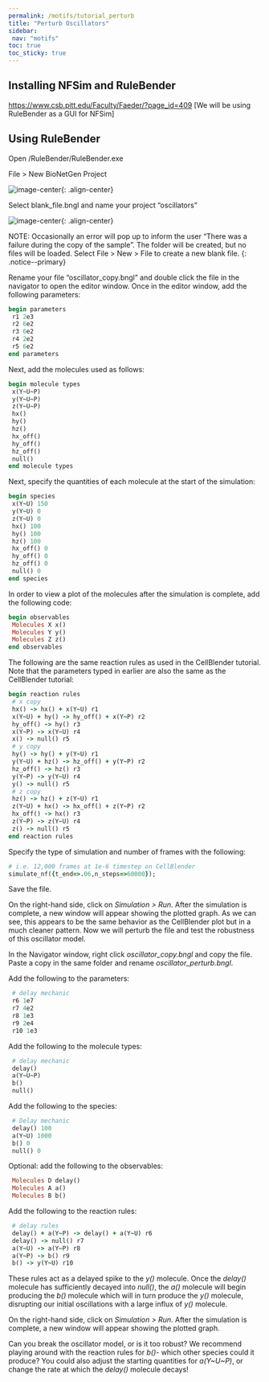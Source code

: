 ```yaml
---
permalink: /motifs/tutorial_perturb
title: "Perturb Oscillators"
sidebar:
 nav: "motifs"
toc: true
toc_sticky: true
---
```


## Installing NFSim and RuleBender

https://www.csb.pitt.edu/Faculty/Faeder/?page_id=409
[We will be using RuleBender as a GUI for NFSim]

## Using RuleBender

Open /RuleBender/RuleBender.exe

File > New BioNetGen Project 

![image-center](../assets/images/nfsim_new_project.png){: .align-center}

Select blank_file.bngl and name your project “oscillators”

![image-center](../assets/images/nfsim_new_file.png){: .align-center}

NOTE: Occasionally an error will pop up to inform the user “There was a failure during the copy of the sample”. The folder will be created, but no files will be loaded. Select File > New > File to create a new blank file.
{: .notice--primary}

Rename your file “oscillator_copy.bngl” and double click the file in the navigator to open the editor window. Once in the editor window, add the following parameters: 

~~~ ruby
begin parameters
 r1 2e3
 r2 6e2
 r3 6e2
 r4 2e2
 r5 6e2
end parameters
~~~

Next, add the molecules used as follows: 

~~~ ruby
begin molecule types
 x(Y~U~P)
 y(Y~U~P)
 z(Y~U~P)
 hx()
 hy()
 hz()
 hx_off()
 hy_off()
 hz_off()
 null()
end molecule types
~~~

Next, specify the quantities of each molecule at the start of the simulation:

~~~ ruby
begin species
 x(Y~U) 150
 y(Y~U) 0
 z(Y~U) 0
 hx() 100
 hy() 100
 hz() 100
 hx_off() 0
 hy_off() 0
 hz_off() 0
 null() 0
end species
~~~

In order to view a plot of the molecules after the simulation is complete, add the following code: 

~~~ ruby
begin observables
 Molecules X x()
 Molecules Y y()
 Molecules Z z()
end observables
~~~

The following are the same reaction rules as used in the CellBlender tutorial. Note that the parameters typed in earlier are also the same as the CellBlender tutorial: 

~~~ ruby
begin reaction rules
 # x copy
 hx() -> hx() + x(Y~U) r1
 x(Y~U) + hy() -> hy_off() + x(Y~P) r2
 hy_off() -> hy() r3
 x(Y~P) -> x(Y~U) r4
 x() -> null() r5
 # y copy
 hy() -> hy() + y(Y~U) r1
 y(Y~U) + hz() -> hz_off() + y(Y~P) r2
 hz_off() -> hz() r3
 y(Y~P) -> y(Y~U) r4
 y() -> null() r5
 # z copy
 hz() -> hz() + z(Y~U) r1
 z(Y~U) + hx() -> hx_off() + z(Y~P) r2
 hx_off() -> hx() r3
 z(Y~P) -> z(Y~U) r4
 z() -> null() r5
end reaction rules
~~~

Specify the type of simulation and number of frames with the following: 

~~~ ruby
# i.e. 12,000 frames at 1e-6 timestep on CellBlender
simulate_nf({t_end=>.06,n_steps=>60000});
~~~

Save the file. 

On the right-hand side, click on *Simulation > Run*. After the simulation is complete, a new window will appear showing the plotted graph. As we can see, this appears to be the same behavior as the CellBlender plot but in a much cleaner pattern. Now we will perturb the file and test the robustness of this oscillator model.

In the Navigator window, right click *oscillator_copy.bngl* and copy the file. Paste a copy in the same folder and rename *oscillator_perturb.bngl*.

Add the following to the parameters: 

~~~ ruby
 # delay mechanic
 r6 1e7
 r7 4e2
 r8 1e3
 r9 2e4
 r10 1e3
~~~

Add the following to the molecule types: 

~~~ ruby
 # delay mechanic
 delay()
 a(Y~U~P)
 b()
 null()
~~~

Add the following to the species: 

~~~ ruby
 # Delay mechanic
 delay() 100
 a(Y~U) 1000
 b() 0
 null() 0
~~~

Optional: add the following to the observables: 

~~~ ruby
 Molecules D delay()
 Molecules A a()
 Molecules B b()
~~~

Add the following to the reaction rules: 
~~~ ruby
 # delay rules
 delay() + a(Y~P) -> delay() + a(Y~U) r6 
 delay() -> null() r7 
 a(Y~U) -> a(Y~P) r8 
 a(Y~P) -> b() r9 
 b() -> y(Y~U) r10 
~~~

These rules act as a delayed spike to the *y()* molecule. Once the *delay()* molecule has sufficiently decayed into *null()*,  the *a()* molecule will begin producing the *b()* molecule which will in turn produce the *y()* molecule, disrupting our initial oscillations with a large influx of *y()* molecule.

On the right-hand side, click on *Simulation > Run*. After the simulation is complete, a new window will appear showing the plotted graph. 

Can you break the oscillator model, or is it too robust? We recommend playing around with the reaction rules for *b()*- which other species could it produce? You could also adjust the starting quantities for *a(Y~U~P)*, or change the rate at which the *delay()* molecule decays! 
